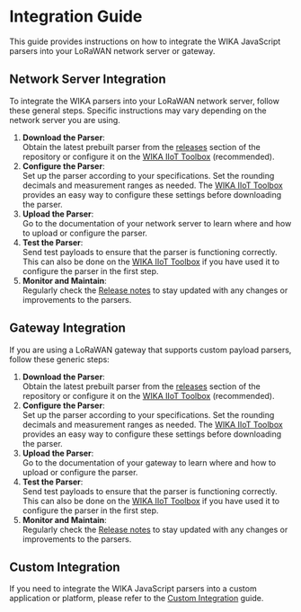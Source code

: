 # Integration Guide

This guide provides instructions on how to integrate the WIKA JavaScript parsers into your LoRaWAN network server or gateway.

## Network Server Integration

To integrate the WIKA parsers into your LoRaWAN network server, follow these general steps. Specific instructions may vary depending on the network server you are using.

1. **Download the Parser**:<br>Obtain the latest prebuilt parser from the [releases](https://github.com/WIKA-Group/javascript_parsers/releases) section of the repository or configure it on the [WIKA IIoT Toolbox](https://wika-group.github.io/iiot_toolbox) (recommended).
2. **Configure the Parser**:<br>Set up the parser according to your specifications. Set the rounding decimals and measurement ranges as needed. The [WIKA IIoT Toolbox](https://wika-group.github.io/iiot_toolbox) provides an easy way to configure these settings before downloading the parser.
3. **Upload the Parser**:<br>Go to the documentation of your network server to learn where and how to upload or configure the parser.
4. **Test the Parser**:<br>Send test payloads to ensure that the parser is functioning correctly. This can also be done on the [WIKA IIoT Toolbox](https://wika-group.github.io/iiot_toolbox) if you have used it to configure the parser in the first step.
5. **Monitor and Maintain**:<br>Regularly check the [Release notes](https://github.com/WIKA-Group/javascript_parsers?tab=readme-ov-file#release-notes) to stay updated with any changes or improvements to the parsers.

## Gateway Integration

If you are using a LoRaWAN gateway that supports custom payload parsers, follow these generic steps:

1. **Download the Parser**:<br>Obtain the latest prebuilt parser from the [releases](https://github.com/WIKA-Group/javascript_parsers/releases) section of the repository or configure it on the [WIKA IIoT Toolbox](https://wika-group.github.io/iiot_toolbox) (recommended).
2. **Configure the Parser**:<br>Set up the parser according to your specifications. Set the rounding decimals and measurement ranges as needed. The [WIKA IIoT Toolbox](https://wika-group.github.io/iiot_toolbox) provides an easy way to configure these settings before downloading the parser.
3. **Upload the Parser**:<br>Go to the documentation of your gateway to learn where and how to upload or configure the parser.
4. **Test the Parser**:<br>Send test payloads to ensure that the parser is functioning correctly. This can also be done on the [WIKA IIoT Toolbox](https://wika-group.github.io/iiot_toolbox) if you have used it to configure the parser in the first step.
5. **Monitor and Maintain**:<br>Regularly check the [Release notes](https://github.com/WIKA-Group/javascript_parsers?tab=readme-ov-file#release-notes) to stay updated with any changes or improvements to the parsers.

## Custom Integration

If you need to integrate the WIKA JavaScript parsers into a custom application or platform, please refer to the [Custom Integration](/users/custom-integration) guide.
